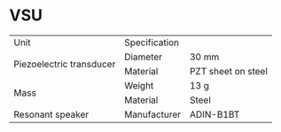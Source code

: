 # VSU

<table>
    <tr>
        <td >Unit</td> 
        <td colspan="3">Specification</td> 
   </tr>
   <tr>
     <td rowspan="2">Piezoelectric transducer</td>
     <td>Diameter</td>
     <td>30 mm</td>
  </tr>    
  <tr>
    <td>Material</td>
     <td>PZT sheet on steel</td>
  </tr>
  <tr>
    <td rowspan="2">Mass</td>
     <td>Weight</td>
     <td>13 g</td>
  </tr>
 <tr>
     <td>Material</td>
     <td>Steel</td>
  </tr>
  <tr>
  <td>Resonant speaker</td>
    <td>Manufacturer</td>
    <td>ADIN-B1BT</td>
  </tr>  
  </table>